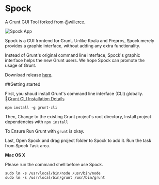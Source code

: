 Spock
============

A Grunt GUI Tool forked from [@willerce](http://github.com/willerce/spock).

![Spock App](http://files.cloudkid.com/spock.png)

Spock is a GUI frontend for Grunt. Unlike Koala and Prepros, Spock merely provides a graphic interface, without adding any extra functionality.

Instead of Grunt's original command line interface, Spock's graphic interface helps the new Grunt users. We hope Spock can promote the usage of Grunt. 

Download release [here](http://github.com/CloudKidStudio/spock/releases).

##Getting started

First, you shoud install Grunt's command line interface (CLI) globally. [Grunt CLI Installation Details](http://gruntjs.com/getting-started)

```
npm install -g grunt-cli
```

Then, Change to the existing Grunt project's root directory, Install project dependencies with `npm install`

To Ensure Run Grunt with `grunt` is okay.

Last, Open Spock and drag project folder to Spock to add it. Run the task from Spock Task area.

**Mac OS X** 

Please run the command shell before use Spock.

```
sudo ln -s /usr/local/bin/node /usr/bin/node
sudo ln -s /usr/local/bin/grunt /usr/bin/grunt
```


